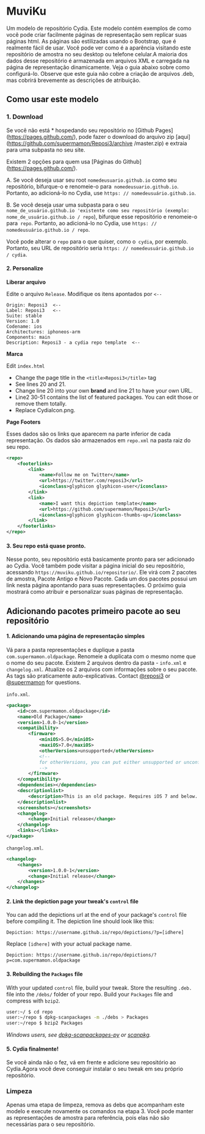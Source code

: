 # MuviKu
Um modelo de repositório Cydia. Este modelo contém exemplos de como você pode criar facilmente páginas de representação sem replicar suas páginas html. As páginas são estilizadas usando o Bootstrap, que é realmente fácil de usar. Você pode ver como é a aparência 
visitando este repositório de amostra no seu desktop ou telefone celular.A maioria dos dados desse repositório é armazenada em arquivos XML e carregada na página de representação dinamicamente. Veja o guia abaixo sobre como configurá-lo. Observe que este guia não cobre a criação de arquivos .deb, 
mas cobrirá brevemente as descrições de atribuição.

## Como usar este modelo

### 1. Download

Se você não está * hospedando seu repositório no [Github Pages] (https://pages.github.com/), pode fazer o download do arquivo zip [aqui] (https://github.com/supermamon/Reposi3/archive /master.zip) e extraia para uma subpasta no seu site.

Existem 2 opções para quem usa [Páginas do Github] (https://pages.github.com/).

A. Se você deseja usar seu root `nomedeusuario.github.io` como seu repositório, bifurque-o e renomeie-o para` nomedeusuario.github.io`. Portanto, ao adicioná-lo no Cydia, use `https: // nomedeusuário.github.io`.

B. Se você deseja usar uma subpasta para o seu `nome_de_usuário.github.io 'existente como seu repositório (exemplo: nome_de_usuário.github.io / repo`), bifurque esse repositório e renomeie-o para` repo`. Portanto, ao adicioná-lo no Cydia, use `https: // nomedeusuário.github.io / repo`.

Você pode alterar o `repo` para o que quiser, como o` cydia`, por exemplo. Portanto, seu URL de repositório seria `https: // nomedeusuário.github.io / cydia`.


#### 2. Personalize

**Liberar arquivo**

Edite o arquivo `Release`. Modifique os itens apontados por `<--`

    Origin: Reposi3  <--
    Label: Reposi3   <--
    Suite: stable
    Version: 1.0
    Codename: ios
    Architectures: iphoneos-arm
    Components: main
    Description: Reposi3 - a cydia repo template  <--

**Marca**



Edit `index.html`
* Change the page title in the `<title>Reposi3</title>` tag
* See lines 20 and 21.
* Change line 20 into your own **brand** and line 21 to have your own URL.
* Line2 30-51 contains the list of featured packages. You can edit those or remove them totally.
* Replace CydiaIcon.png.


**Page Footers**

Esses dados são os links que aparecem na parte inferior de cada representação. Os dados são armazenados em `repo.xml` na pasta raiz do seu repo.

```xml
<repo>
    <footerlinks>
        <link>
            <name>Follow me on Twitter</name>
            <url>https://twitter.com/reposi3</url>
            <iconclass>glyphicon glyphicon-user</iconclass>
        </link>
        <link>
            <name>I want this depiction template</name>
            <url>https://github.com/supermamon/Reposi3</url>
            <iconclass>glyphicon glyphicon-thumbs-up</iconclass>
        </link>
    </footerlinks>
</repo>
```


#### 3. Seu repo está quase pronto.
Nesse ponto, seu repositório está basicamente pronto para ser adicionado ao Cydia.
Você também pode visitar a página inicial do seu repositório, acessando `https://muviku.github.io/repositorio/`.
Ele virá com 2 pacotes de amostra, Pacote Antigo e Novo Pacote.
Cada um dos pacotes possui um link nesta página apontando para suas representações.
O próximo guia mostrará como atribuir e personalizar suas páginas de representação.

## Adicionando pacotes primeiro pacote ao seu repositório

#### 1. Adicionando uma página de representação simples

Vá para a pasta representações e duplique a pasta `com.supermamon.oldpackage`.
Renomeie a duplicata com o mesmo nome que o nome do seu pacote.
Existem 2 arquivos dentro da pasta - `info.xml` e` changelog.xml`.
Atualize os 2 arquivos com informações sobre o seu pacote.
As tags são praticamente auto-explicativas.
Contact [@reposi3](https://twitter.com/reposi3) or [@supermamon](https://twitter.com/supermamon) for questions.

`info.xml`.
```xml
<package>
    <id>com.supermamon.oldpackage</id>
    <name>Old Package</name>
    <version>1.0.0-1</version>
    <compatibility>
        <firmware>
            <miniOS>5.0</miniOS>
            <maxiOS>7.0</maxiOS>
            <otherVersions>unsupported</otherVersions>
            <!--
            for otherVersions, you can put either unsupported or unconfirmed
            -->
        </firmware>
    </compatibility>
    <dependencies></dependencies>
    <descriptionlist>
        <description>This is an old package. Requires iOS 7 and below..</description>
    </descriptionlist>
    <screenshots></screenshots>
    <changelog>
        <change>Initial release</change>
    </changelog>
    <links></links>
</package>
```

`changelog.xml`.
```xml
<changelog>
    <changes>
        <version>1.0.0-1</version>
        <change>Initial release</change>
    </changes>
</changelog>
```


#### 2. Link the depiction page your tweak's `control` file

You can add the depictions url at the end of your package's `control` file before compiling it.
The depiction line should look like this:

```text
Depiction: https://username.github.io/repo/depictions/?p=[idhere]
```

Replace `[idhere]` with your actual package name.

```text
Depiction: https://username.github.io/repo/depictions/?p=com.supermamon.oldpackage
```

#### 3. Rebuilding the `Packages` file

With your updated `control` file, build your tweak.
Store the resulting `.deb.` file into the `/debs/` folder of your repo.
Build your `Packages` file and compress with `bzip2`.

```sh
user:~/ $ cd repo
user:~/repo $ dpkg-scanpackages -m ./debs > Packages
user:~/repo $ bzip2 Packages
```

_Windows users, see [dpkg-scanpackages-py](https://github.com/supermamon/dpkg-scanpackages-py) or [scanpkg](https://github.com/mstg/scanpkg)._

#### 5. Cydia finalmente!

Se você ainda não o fez, vá em frente e adicione seu repositório ao Cydia.Agora você deve conseguir instalar o seu tweak em seu próprio repositório.

### Limpeza

Apenas uma etapa de limpeza, remova as debs que acompanham este modelo e execute novamente os comandos na etapa 3. Você pode manter as representações de amostra para referência, pois elas não são necessárias para o seu repositório.
